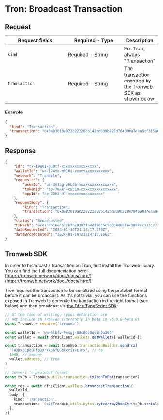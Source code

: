 # Tron: Broadcast Transaction

## Request <a href="#request-body" id="request-body"></a>

<table data-full-width="false"><thead><tr><th width="204.33333333333331">Request fields</th><th width="191">Required - Type</th><th>Description</th></tr></thead><tbody><tr><td><code>kind</code></td><td>Required - String</td><td>For Tron, always "Transaction"</td></tr><tr><td><code>transaction</code></td><td>Required - String</td><td>The transaction encoded by the Tronweb SDK as shown below</td></tr></tbody></table>

#### Example

```json
{
  "kind": "Transaction",
  "transaction": "0x0a83010a0228222208b142ad939b228d784090a7eaa9cf315a65080112610a2d747970652e676f6f676c65617069732e636f6d2f70726f746f636f6c2e5472616e73666572436f6e747261637412300a15419d31b91d72b58d7c8c02a7124410e168989f372d12154102a69d5d85c05864dc6fd74f57db3fa37aff7b94180170b0d2e6a9cf31"
}
```

## Response <a href="#response" id="response"></a>

```json
{
    "id": "tx-19u01-g60tf-xxxxxxxxxxxxxxxx",
    "walletId": "wa-174tk-m918i-xxxxxxxxxxxxxxxx",
    "network": "TronNile",
    "requester": {
        "userId": "us-3v1ag-v6b36-xxxxxxxxxxxxxxxx",
        "tokenId": "to-7mkkj-c831n-xxxxxxxxxxxxxxxx",
        "appId": "ap-C3H2-H7-xxxxxxxxxxxxxxxx"
    },
    "requestBody": {
        "kind": "Transaction",
        "transaction": "0x0a83010a0228222208b142ad939b228d784090a7eaa9cf315a65080112610a2d747970652e676f6f676c65617069732e636f6d2f70726f746f636f6c2e5472616e73666572436f6e747261637412300a15419d31b91d72b58d7c8c02a7124410e168989f372d12154102a69d5d85c05864dc6fd74f57db3fa37aff7b94180170b0d2e6a9cf31"
    },
    "status": "Broadcasted",
    "txHash": "ecd735b16e4b77b3b791071a4df8645c503b846afec3888cca33c777e78ad3a4",
    "dateRequested": "2024-01-10T21:14:17.979Z",
    "dateBroadcasted": "2024-01-10T21:14:18.166Z"
}
```

## Tronweb SDK

In order to broadcast a transaction on Tron, first install the Tronweb library.  You can find the full documentation here: [https://tronweb.network/docu/docs/intro/](https://tronweb.network/docu/docs/intro/)

Tron requires the transaction to be serialized using the protobuf format before it can be broadcast. As it's not trivial, you can use the functions exposed in Tronweb to generate the transaction in the right format (see below) and then broadcast via [the Dfns TypeScript SDK](https://github.com/dfns/dfns-sdk-ts):

```typescript
// At the time of writing, types definition are
// not include in Tronweb (currently in beta in v6.0.0-beta.0)
const TronWeb = require('tronweb')

const walletId = 'wa-6lbfv-9esgj-88s80c0qsih0a393'
const wallet = await dfnsClient.wallets.getWallet({ walletId })

const transaction = await tronWeb.transactionBuilder.sendTrx(
  'TADDx31pdCFfp3XrYxp6fQGbRxriYFLTrx', // to
  1000, // amount
  wallet.address, // from
)

// Convert to protobuf format
const txPb = TronWeb.utils.transaction.txJsonToPb(transaction)

const res = await dfnsClient.wallets.broadcastTransaction({
  walletId,
  body: {
    kind: 'Transaction',
    transaction: `0x${TronWeb.utils.bytes.byteArray2hexStr(txPb.serializeBinary())}`,
  },
})
```
